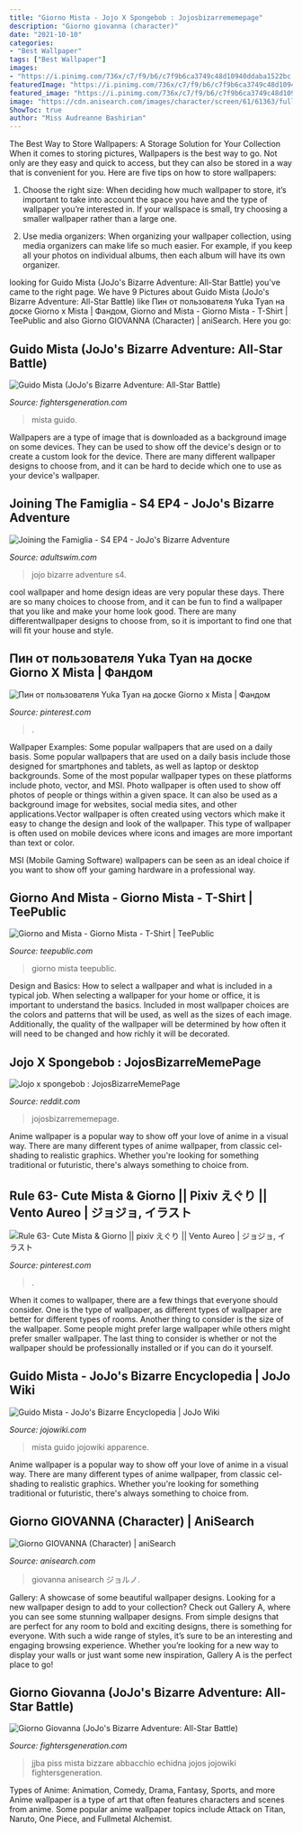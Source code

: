 ```yaml
---
title: "Giorno Mista - Jojo X Spongebob : Jojosbizarrememepage"
description: "Giorno giovanna (character)"
date: "2021-10-10"
categories:
- "Best Wallpaper"
tags: ["Best Wallpaper"]
images:
- "https://i.pinimg.com/736x/c7/f9/b6/c7f9b6ca3749c48d10940ddaba1522bc.jpg"
featuredImage: "https://i.pinimg.com/736x/c7/f9/b6/c7f9b6ca3749c48d10940ddaba1522bc.jpg"
featured_image: "https://i.pinimg.com/736x/c7/f9/b6/c7f9b6ca3749c48d10940ddaba1522bc.jpg"
image: "https://cdn.anisearch.com/images/character/screen/61/61363/full/467657.jpg"
ShowToc: true
author: "Miss Audreanne Bashirian"
---
```



The Best Way to Store Wallpapers: A Storage Solution for Your Collection
When it comes to storing pictures, Wallpapers is the best way to go. Not only are they easy and quick to access, but they can also be stored in a way that is convenient for you. Here are five tips on how to store wallpapers:
1) Choose the right size: When deciding how much wallpaper to store, it’s important to take into account the space you have and the type of wallpaper you’re interested in. If your wallspace is small, try choosing a smaller wallpaper rather than a large one.

2) Use media organizers: When organizing your wallpaper collection, using media organizers can make life so much easier. For example, if you keep all your photos on individual albums, then each album will have its own organizer.

	

		
looking for Guido Mista (JoJo&#039;s Bizarre Adventure: All-Star Battle) you've came to the right page. We have 9 Pictures about Guido Mista (JoJo&#039;s Bizarre Adventure: All-Star Battle) like Пин от пользователя Yuka Tyan на доске Giorno x Mista | Фандом, Giorno and Mista - Giorno Mista - T-Shirt | TeePublic and also Giorno GIOVANNA (Character) | aniSearch. Here you go:
		
    
## Guido Mista (JoJo&#039;s Bizarre Adventure: All-Star Battle)

<img loading=lazy src="https://www.fightersgeneration.com/nf8/char3/guido-mista-anime.jpg" onerror="this.onerror=null;this.src='https://tse2.mm.bing.net/th?id=OIP._fXpioxtIGAsIolvLzeTHAHaEK&amp;pid=15.1';" alt="Guido Mista (JoJo&#039;s Bizarre Adventure: All-Star Battle)">

_Source: fightersgeneration.com_

>mista guido. 

	

Wallpapers are a type of image that is downloaded as a background image on some devices. They can be used to show off the device's design or to create a custom look for the device. There are many different wallpaper designs to choose from, and it can be hard to decide which one to use as your device's wallpaper.

    
## Joining The Famiglia - S4 EP4 - JoJo&#039;s Bizarre Adventure

<img loading=lazy src="https://media.cdn.adultswim.com/uploads/20191022/thumbnails/2_1910221511494-jojo_goldenwind_004.jpg" onerror="this.onerror=null;this.src='https://tse4.mm.bing.net/th?id=OIP.7EjNnZQAq2mrRbsOaUzyTAHaEK&amp;pid=15.1';" alt="Joining the Famiglia - S4 EP4 - JoJo&#039;s Bizarre Adventure">

_Source: adultswim.com_

>jojo bizarre adventure s4. 

	

cool wallpaper and home design ideas are very popular these days. There are so many choices to choose from, and it can be fun to find a wallpaper that you like and make your home look good. There are many differentwallpaper designs to choose from, so it is important to find one that will fit your house and style.

    
## Пин от пользователя Yuka Tyan на доске Giorno X Mista | Фандом

<img loading=lazy src="https://i.pinimg.com/736x/c7/f9/b6/c7f9b6ca3749c48d10940ddaba1522bc.jpg" onerror="this.onerror=null;this.src='https://tse3.mm.bing.net/th?id=OIP.a5ez3LbH5DjQMBRoWzRcqwHaLu&amp;pid=15.1';" alt="Пин от пользователя Yuka Tyan на доске Giorno x Mista | Фандом">

_Source: pinterest.com_

>. 

	

Wallpaper Examples: Some popular wallpapers that are used on a daily basis.
Some popular wallpapers that are used on a daily basis include those designed for smartphones and tablets, as well as laptop or desktop backgrounds. Some of the most popular wallpaper types on these platforms include photo, vector, and MSI. 
Photo wallpaper is often used to show off photos of people or things within a given space. It can also be used as a background image for websites, social media sites, and other applications.Vector wallpaper is often created using vectors which make it easy to change the design and look of the wallpaper. This type of wallpaper is often used on mobile devices where icons and images are more important than text or color. 

MSI (Mobile Gaming Software) wallpapers can be seen as an ideal choice if you want to show off your gaming hardware in a professional way.

    
## Giorno And Mista - Giorno Mista - T-Shirt | TeePublic

<img loading=lazy src="https://res.cloudinary.com/teepublic/image/private/s--onYo_9Jm--/t_Preview/b_rgb:ffffff,c_lpad,f_jpg,h_630,q_90,w_1200/v1550505186/production/designs/4231039_1.jpg" onerror="this.onerror=null;this.src='https://tse4.mm.bing.net/th?id=OIP.VG9MMi7ze1GMd2NK3yw5fwHaD4&amp;pid=15.1';" alt="Giorno and Mista - Giorno Mista - T-Shirt | TeePublic">

_Source: teepublic.com_

>giorno mista teepublic. 

	

Design and Basics: How to select a wallpaper and what is included in a typical job.
When selecting a wallpaper for your home or office, it is important to understand the basics. Included in most wallpaper choices are the colors and patterns that will be used, as well as the sizes of each image. Additionally, the quality of the wallpaper will be determined by how often it will need to be changed and how richly it will be decorated.

    
## Jojo X Spongebob : JojosBizarreMemePage

<img loading=lazy src="https://preview.redd.it/4tqla5gk4fh21.jpg?auto=webp&amp;s=9336304246def0f8d0983ae6d3bc90d31a90431b" onerror="this.onerror=null;this.src='https://tse3.mm.bing.net/th?id=OIP.j6ABLmZmHqufxvvbH_GirwHaD3&amp;pid=15.1';" alt="Jojo x spongebob : JojosBizarreMemePage">

_Source: reddit.com_

>jojosbizarrememepage. 

	

Anime wallpaper is a popular way to show off your love of anime in a visual way. There are many different types of anime wallpaper, from classic cel-shading to realistic graphics. Whether you're looking for something traditional or futuristic, there's always something to choice from.

    
## Rule 63- Cute Mista &amp; Giorno || Pixiv えぐり || Vento Aureo | ジョジョ, イラスト

<img loading=lazy src="https://i.pinimg.com/736x/7a/ee/87/7aee8787fbb89d73e5f2936648dfcf97.jpg" onerror="this.onerror=null;this.src='https://tse2.mm.bing.net/th?id=OIP.wQSr6obAMbgJ9pA8gu8uHwHaMc&amp;pid=15.1';" alt="Rule 63- Cute Mista &amp; Giorno || pixiv えぐり || Vento Aureo | ジョジョ, イラスト">

_Source: pinterest.com_

>. 

	

When it comes to wallpaper, there are a few things that everyone should consider. One is the type of wallpaper, as different types of wallpaper are better for different types of rooms. Another thing to consider is the size of the wallpaper. Some people might prefer large wallpaper while others might prefer smaller wallpaper. The last thing to consider is whether or not the wallpaper should be professionally installed or if you can do it yourself.

    
## Guido Mista - JoJo&#039;s Bizarre Encyclopedia | JoJo Wiki

<img loading=lazy src="https://static.jojowiki.com/images/thumb/a/a9/latest/20191218202225/MistaCharacterArt.png/180px-MistaCharacterArt.png" onerror="this.onerror=null;this.src='https://tse1.mm.bing.net/th?id=OIP.XHeF3pkQdNa_quKvLWkGmgAAAA&amp;pid=15.1';" alt="Guido Mista - JoJo&#039;s Bizarre Encyclopedia | JoJo Wiki">

_Source: jojowiki.com_

>mista guido jojowiki apparence. 

	

Anime wallpaper is a popular way to show off your love of anime in a visual way. There are many different types of anime wallpaper, from classic cel-shading to realistic graphics. Whether you're looking for something traditional or futuristic, there's always something to choice from.

    
## Giorno GIOVANNA (Character) | AniSearch

<img loading=lazy src="https://cdn.anisearch.com/images/character/screen/61/61363/full/467657.jpg" onerror="this.onerror=null;this.src='https://tse1.mm.bing.net/th?id=OIP.vBi7tmaydagTY8YgohFWwwHaEK&amp;pid=15.1';" alt="Giorno GIOVANNA (Character) | aniSearch">

_Source: anisearch.com_

>giovanna anisearch ジョルノ. 

	

Gallery: A showcase of some beautiful wallpaper designs.
Looking for a new wallpaper design to add to your collection? Check out Gallery A, where you can see some stunning wallpaper designs. From simple designs that are perfect for any room to bold and exciting designs, there is something for everyone. With such a wide range of styles, it’s sure to be an interesting and engaging browsing experience. Whether you’re looking for a new way to display your walls or just want some new inspiration, Gallery A is the perfect place to go!





	
	
    
## Giorno Giovanna (JoJo&#039;s Bizarre Adventure: All-Star Battle)

<img loading=lazy src="https://www.fightersgeneration.com/nf8/char4/giorno-jojo-drinking.png" onerror="this.onerror=null;this.src='https://tse2.mm.bing.net/th?id=OIP.fPzqJc1iyn943y8lMGHz1gHaLE&amp;pid=15.1';" alt="Giorno Giovanna (JoJo&#039;s Bizarre Adventure: All-Star Battle)">

_Source: fightersgeneration.com_

>jjba piss mista bizzare abbacchio echidna jojos jojowiki fightersgeneration. 

	

Types of Anime: Animation, Comedy, Drama, Fantasy, Sports, and more
Anime wallpaper is a type of art that often features characters and scenes from anime. Some popular anime wallpaper topics include Attack on Titan, Naruto, One Piece, and Fullmetal Alchemist.

